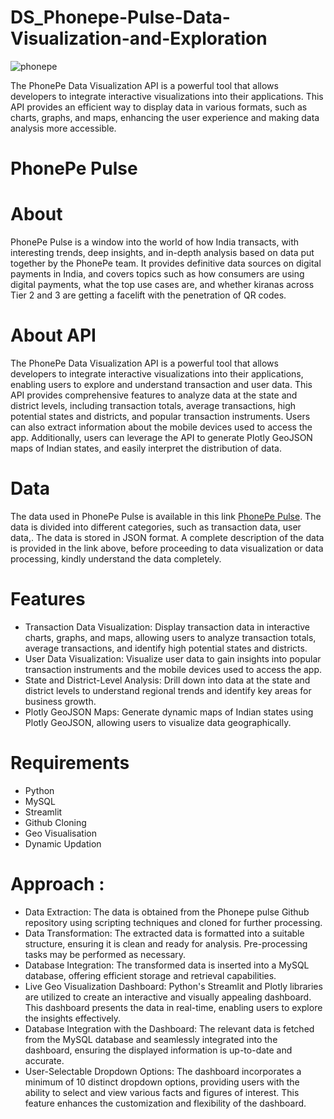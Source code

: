 # DS_Phonepe-Pulse-Data-Visualization-and-Exploration

![phonepe](https://github.com/Clintonnick3/DS_Phonepe-Pulse-Data-Visualization-and-Exploration/assets/129974527/9297259e-523a-4a56-ab59-ce94994a437c)

The PhonePe Data Visualization API is a powerful tool that allows developers to integrate interactive visualizations into their applications. This API provides an efficient way to display data in various formats, such as charts, graphs, and maps, enhancing the user experience and making data analysis more accessible.


# PhonePe Pulse

# About
PhonePe Pulse is a window into the world of how India transacts, with interesting trends, deep insights, and in-depth analysis based on data put together by the PhonePe team. It provides definitive data sources on digital payments in India, and covers topics such as how consumers are using digital payments, what the top use cases are, and whether kiranas across Tier 2 and 3 are getting a facelift with the penetration of QR codes.

# About API
The PhonePe Data Visualization API is a powerful tool that allows developers to integrate interactive visualizations into their applications, enabling users to explore and understand transaction and user data. This API provides comprehensive features to analyze data at the state and district levels, including transaction totals, average transactions, high potential states and districts, and popular transaction instruments. Users can also extract information about the mobile devices used to access the app. Additionally, users can leverage the API to generate Plotly GeoJSON maps of Indian states, and easily interpret the distribution of data.

# Data

The data used in PhonePe Pulse is available in this link [PhonePe Pulse](https://github.com/PhonePe/pulse#readme). The data is divided into different categories, such as transaction data, user data,. The data is stored in JSON format. A complete description of the data is provided in the link above, before proceeding to data visualization or data processing, kindly understand the data completely.

# Features
* Transaction Data Visualization: Display transaction data in interactive charts, graphs, and maps, allowing users to analyze transaction totals, average transactions, and identify high potential states and districts.
* User Data Visualization: Visualize user data to gain insights into popular transaction instruments and the mobile devices used to access the app.
* State and District-Level Analysis: Drill down into data at the state and district levels to understand regional trends and identify key areas for business growth.
* Plotly GeoJSON Maps: Generate dynamic maps of Indian states using Plotly GeoJSON, allowing users to visualize data geographically.

# Requirements
* Python
* MySQL
* Streamlit
* Github Cloning
* Geo Visualisation
* Dynamic Updation

# Approach :
* Data Extraction: The data is obtained from the Phonepe pulse Github repository using scripting techniques and cloned for further processing.
* Data Transformation: The extracted data is formatted into a suitable structure, ensuring it is clean and ready for analysis. Pre-processing tasks may be performed as necessary.
* Database Integration: The transformed data is inserted into a MySQL database, offering efficient storage and retrieval capabilities.
* Live Geo Visualization Dashboard: Python's Streamlit and Plotly libraries are utilized to create an interactive and visually appealing dashboard. This dashboard presents the data in real-time, enabling users to explore the insights effectively.
* Database Integration with the Dashboard: The relevant data is fetched from the MySQL database and seamlessly integrated into the dashboard, ensuring the displayed information is up-to-date and accurate.
* User-Selectable Dropdown Options: The dashboard incorporates a minimum of 10 distinct dropdown options, providing users with the ability to select and view various facts and figures of interest. This feature enhances the customization and flexibility of the dashboard.
